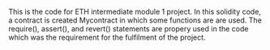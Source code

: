 This is the code for ETH intermediate module 1 project. 
In this solidity code, a contract is created Mycontract in which some functions are are used.
The require(), assert(), and revert() statements are propery used in the code which was the requirement for the fulfilment of the project.
